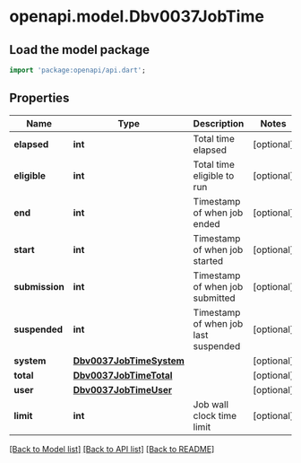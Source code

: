 # openapi.model.Dbv0037JobTime

## Load the model package
```dart
import 'package:openapi/api.dart';
```

## Properties
Name | Type | Description | Notes
------------ | ------------- | ------------- | -------------
**elapsed** | **int** | Total time elapsed | [optional] 
**eligible** | **int** | Total time eligible to run | [optional] 
**end** | **int** | Timestamp of when job ended | [optional] 
**start** | **int** | Timestamp of when job started | [optional] 
**submission** | **int** | Timestamp of when job submitted | [optional] 
**suspended** | **int** | Timestamp of when job last suspended | [optional] 
**system** | [**Dbv0037JobTimeSystem**](Dbv0037JobTimeSystem.md) |  | [optional] 
**total** | [**Dbv0037JobTimeTotal**](Dbv0037JobTimeTotal.md) |  | [optional] 
**user** | [**Dbv0037JobTimeUser**](Dbv0037JobTimeUser.md) |  | [optional] 
**limit** | **int** | Job wall clock time limit | [optional] 

[[Back to Model list]](../README.md#documentation-for-models) [[Back to API list]](../README.md#documentation-for-api-endpoints) [[Back to README]](../README.md)


